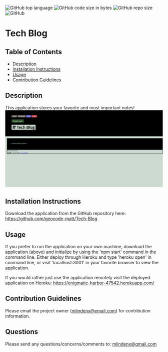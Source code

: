 ![GitHub top language](https://img.shields.io/github/languages/top/geocode-matt/tech-blog)
![GitHub code size in bytes](https://img.shields.io/github/languages/code-size/geocode-matt/tech-blog)
![GitHub repo size](https://img.shields.io/github/repo-size/geocode-matt/tech-blog)
![GitHub](https://img.shields.io/github/license/geocode-matt/tech-blog)

# Tech Blog

  ## Table of Contents
  * [Description](#description)
  * [Installation Instructions](#installation-instructions)
  * [Usage](#usage)
  * [Contribution Guidelines](#contribution-guidelines)
  
  ## Description
  This application stores your favorite and most important notes!
    <img src="./screenshot.png">

  ## Installation Instructions
  Download the application from the GitHub repository here: https://github.com/geocode-matt/Tech-Blog.

  ## Usage
  If you prefer to run the application on your own machine, download the application (above) and initialize by using the 'npm start' command in the command line. Either deploy through Heroku and type 'heroku open' in command line, or visit 'localhost:3001' in your favorite browser to view the application.

  If you would rather just use the application remotely visit the deployed application on Heroku:
        https://enigmatic-harbor-47542.herokuapp.com/

  ## Contribution Guidelines
  Please email the project owner (mlindenx@email.com) for contribution information. 

  ## Questions
  Please send any questions/concerns/comments to: mlindenx@gmail.com